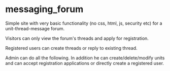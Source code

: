 # messaging_forum

Simple site with very basic functionality (no css, html, js, security etc) for a unit-thread-message forum.

Visitors can only view the forum's threads and apply for registration.

Registered users can create threads or reply to existing thread.

Admin can do all the following. In addition he can create/delete/modify units and can accept registration applications or directly create a registered user.
